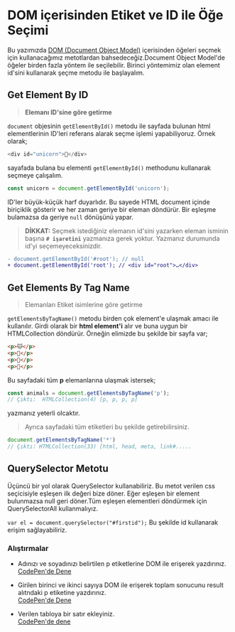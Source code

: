 # DOM içerisinden Etiket ve ID ile Öğe Seçimi

Bu yazımızda [DOM (Document Object Model)](https://developer.mozilla.org/en-US/docs/Web/API/Document_Object_Model) içerisinden öğeleri seçmek için kullanacağımız metotlardan bahsedeceğiz.Document Object Model'de öğeler birden fazla yöntem ile seçilebilir. Birinci yöntemimiz olan element id'sini kullanarak şeçme metodu ile başlayalım.

## Get Element By ID
> **Elemanı ID'sine göre getirme**

`document` objesinin `getElementById()` metodu ile sayfada bulunan html elementlerinin ID'leri referans alarak seçme işlemi yapabiliyoruz. Örnek olarak;

```js
<div id="unicorn">🦄</div>
```
sayafada bulana bu elementi `getElementById()` methodunu kullanarak seçmeye çalışalım.

```js
const unicorn = document.getElementById('unicorn');
```

ID'ler büyük-küçük harf duyarlıdır. Bu sayede HTML document içinde biriçiklik gösterir ve her zaman geriye bir eleman döndürür. Bir eşleşme bulamazsa da geriye `null` dönüşünü yapar.

> **DİKKAT:** Seçmek istediğiniz elemanın id'sini yazarken eleman isminin başına **`# işaretini`** yazmanıza gerek yoktur. Yazmanız durumunda id'yi seçemeyeceksinizdir. 

```diff
- document.getElementById('#root'); // null
+ document.getElementById('root'); // <div id=​"root">​…​</div>​
```

## Get Elements By Tag Name
> Elemanları Etiket isimlerine göre getirme

`getElementsByTagName()` metodu birden çok element'e ulaşmak amacı ile kullanılır.
Girdi olarak bir **html element'i** alır ve buna uygun bir HTMLCollection döndürür. Örneğin elimizde bu şekilde bir sayfa var;

```html
<p>🐱</p>
<p>🐰</p>
<p>🐯</p>
<p>🐧</p>
```

Bu sayfadaki tüm **p** elemanlarına ulaşmak istersek;

```js
const animals = document.getElementsByTagName('p'); 
// Çıktı:  HTMLCollection(4) [p, p, p, p]
```

yazmanız yeterli olcaktır.

> Ayrıca sayfadaki tüm etiketleri bu şekilde getirebilirsiniz.

```js
document.getElementsByTagName('*')
// Çıktı: HTMLCollection(33) [html, head, meta, link#.....
```

## QuerySelector Metotu
Üçüncü bir yol olarak QuerySelector kullanabiliriz. Bu metot verilen css seçicisiyle eşleşen ilk değeri bize döner. Eğer eşleşen bir element bulunmazsa null geri döner.Tüm eşleşen elementleri döndürmek için QuerySelectorAll kullanmalıyız.

`var el = document.querySelector("#firstid");` 
Bu şekilde id kullanarak erişim sağlayabiliriz.


### Alıştırmalar
*  Adınızı ve soyadınızı belirtilen p etiketlerine DOM ile erişerek yazdırınız.  
[CodePen'de Dene](https://codepen.io/bedirhanargn/pen/LYRQLpa)

*  Girilen birinci ve ikinci sayıya DOM ile erişerek toplam sonucunu result alıtndaki p etiketine yazdırınız.  
[CodePen'de Dene](https://codepen.io/bedirhanargn/pen/xxEpRpJ)  

*  Verilen tabloya bir satır ekleyiniz.  
[CodePen'de dene](https://codepen.io/bedirhanargn/pen/qBaxMZO)


